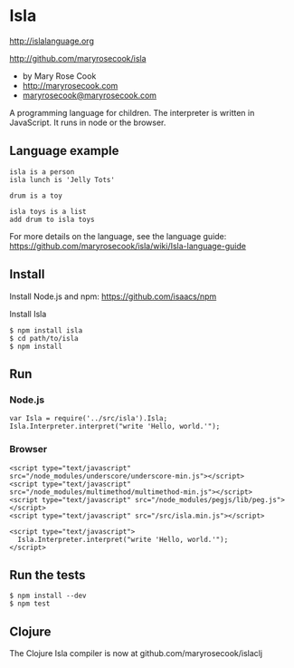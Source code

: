 # Isla

http://islalanguage.org

http://github.com/maryrosecook/isla

* by Mary Rose Cook
* http://maryrosecook.com
* maryrosecook@maryrosecook.com

A programming language for children.  The interpreter is written in JavaScript.  It runs in node or the browser.

## Language example

    isla is a person
    isla lunch is 'Jelly Tots'

    drum is a toy

    isla toys is a list
    add drum to isla toys

For more details on the language, see the language guide: https://github.com/maryrosecook/isla/wiki/Isla-language-guide

## Install

Install Node.js and npm: https://github.com/isaacs/npm

Install Isla

    $ npm install isla
    $ cd path/to/isla
    $ npm install

## Run

### Node.js

    var Isla = require('../src/isla').Isla;
    Isla.Interpreter.interpret("write 'Hello, world.'");

### Browser

    <script type="text/javascript" src="/node_modules/underscore/underscore-min.js"></script>
    <script type="text/javascript" src="/node_modules/multimethod/multimethod-min.js"></script>
    <script type="text/javascript" src="/node_modules/pegjs/lib/peg.js"></script>
    <script type="text/javascript" src="/src/isla.min.js"></script>

    <script type="text/javascript">
      Isla.Interpreter.interpret("write 'Hello, world.'");
    </script>

## Run the tests

    $ npm install --dev
    $ npm test

## Clojure

The Clojure Isla compiler is now at github.com/maryrosecook/islaclj
